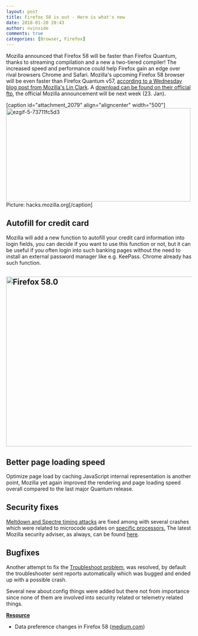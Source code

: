 ```yaml
---
layout: post
title: Firefox 58 is out - Here is what's new
date: 2018-01-20 20:43
author: nvinside
comments: true
categories: [Browser, Firefox]
---
```

Mozilla announced that Firefox 58 will be faster than Firefox Quantum, thanks to streaming compilation and a new a two-tiered compiler! The increased speed and performance could help Firefox gain an edge over rival browsers Chrome and Safari. Mozilla's upcoming Firefox 58 browser will be even faster than Firefox Quantum v57, <a href="https://hacks.mozilla.org/2018/01/making-webassembly-even-faster-firefoxs-new-streaming-and-tiering-compiler/" target="_blank" rel="noopener">according to a Wednesday blog post from Mozilla's Lin Clark</a>. A <a href="https://ftp.mozilla.org/pub/firefox/releases/58.0/" target="_blank" rel="noopener">download can be found on their official ftp</a>, the official Mozilla announcement will be next week (23. Jan).

[caption id="attachment_2079" align="aligncenter" width="500"]<img class=" size-full wp-image-2079 aligncenter" src="https://chefkochblog.files.wordpress.com/2018/01/ezgif-5-73711fc5d3.gif" alt="ezgif-5-73711fc5d3" width="500" height="253" /> Picture: hacks.mozilla.org[/caption]

<!--more-->

<h2>Autofill for credit card</h2>

Mozilla will add a new function to autofill your credit card information into login fields, you can decide if you want to use this function or not, but it can be useful if you often login into such banking pages without the need to install an external password manager like e.g. KeePass. Chrome already has such function.

<h2><img class=" size-full wp-image-2082 aligncenter" src="https://chefkochblog.files.wordpress.com/2018/01/firefox-58-0.png" alt="Firefox 58.0" width="811" height="460" /></h2>

<h2>Better page loading speed</h2>

Optimize page load by caching JavaScript internal representation is another point, Mozilla yet again improved the rendering and page loading speed overall compared to the last major Quantum release.

<h2>Security fixes</h2>

<a href="https://blog.mozilla.org/security/2018/01/03/mitigations-landing-new-class-timing-attack/" target="_blank" rel="noopener">Meltdown and Spectre timing attacks</a> are fixed among with several crashes which were related to microcode updates on <a href="https://support.mozilla.org/kb/broadwell-u-microcode" target="_blank" rel="noopener">specific processors.</a> The latest Mozilla security adviser, as always, can be found <a href="https://www.mozilla.org/en-US/security/advisories/" target="_blank" rel="noopener">here</a>.

<h2>Bugfixes</h2>

Another attempt to fix the <a href="https://support.mozilla.org/en-US/kb/firefox-crashes-troubleshoot-prevent-and-get-help" target="_blank" rel="noopener">Troubleshoot problem</a>, was resolved, by default the troubleshooter sent reports automatically which was bugged and ended up with a possible crash.

Several new about:config things were added but there not from importance since none of them are involved into security related or telemetry related things.

<span style="text-decoration:underline;"><strong>Resource</strong></span>

<ul>
    <li>Data preference changes in Firefox 58 (<a href="https://medium.com/georg-fritzsche/data-preference-changes-in-firefox-58-2d5df9c428b5" target="_blank" rel="noopener">medium.com</a>)</li>
</ul>
